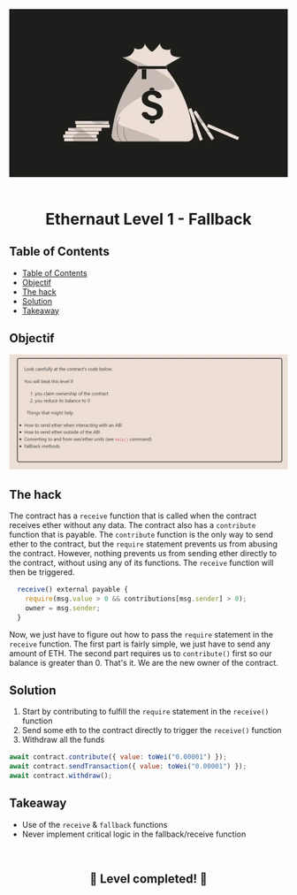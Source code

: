 <div align="center">

<img src="../assets/levels/1-fallback.webp" width="600px"/>
<br><br>
<h1><strong>Ethernaut Level 1 - Fallback</strong></h1>

</div>

## Table of Contents

- [Table of Contents](#table-of-contents)
- [Objectif](#objectif)
- [The hack](#the-hack)
- [Solution](#solution)
- [Takeaway](#takeaway)

## Objectif

<img src="../assets/requirements/1-fallback-requirements.webp" width="800px"/>

## The hack

The contract has a `receive` function that is called when the contract receives ether without any data. The contract also has a `contribute` function that is payable. The `contribute` function is the only way to send ether to the contract, but the `require` statement prevents us from abusing the contract. However, nothing prevents us from sending ether directly to the contract, without using any of its functions. The `receive` function will then be triggered.

```javascript
  receive() external payable {
    require(msg.value > 0 && contributions[msg.sender] > 0);
    owner = msg.sender;
  }
```

Now, we just have to figure out how to pass the `require` statement in the `receive` function. The first part is fairly simple, we just have to send any amount of ETH. The second part requires us to `contribute()` first so our balance is greater than 0. That's it. We are the new owner of the contract.

## Solution

1. Start by contributing to fulfill the `require` statement in the `receive()` function
2. Send some eth to the contract directly to trigger the `receive()` function
3. Withdraw all the funds

```javascript
await contract.contribute({ value: toWei("0.00001") });
await contract.sendTransaction({ value: toWei("0.00001") });
await contract.withdraw();
```

## Takeaway

- Use of the `receive` & `fallback` functions
- Never implement critical logic in the fallback/receive function

<div align="center">
<br>
<h2>🎉 Level completed! 🎉</h2>
</div>
